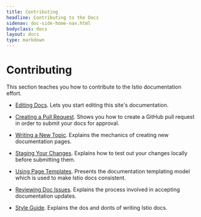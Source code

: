 ```yaml
---
title: Contributing
headline: Contributing to the Docs
sidenav: doc-side-home-nav.html
bodyclass: docs
layout: docs
type: markdown
---
```


# Contributing

This section teaches you how to contribute to the Istio documentation effort.

- [Editing Docs]({{site.baseurl}}/docs/home/contribute/editing.html). Lets you start editing this
site's documentation.

- [Creating a Pull Request]({{site.baseurl}}/docs/home/contribute/creating-a-pull-request.html). Shows you
how to create a GitHub pull request in order to submit your docs for approval.

- [Writing a New Topic]({{site.baseurl}}/docs/home/contribute/writing-a-new-topic.html). Explains the
mechanics of creating new documentation pages.

- [Staging Your Changes]({{site.baseurl}}/docs/home/contribute/staging-your-changes.html). Explains how
to test out your changes locally before submitting them.

- [Using Page Templates]({{site.baseurl}}/docs/home/contribute/using-page-templates.html). Presents
the documentation templating model which is used to make Istio docs consistent.

- [Reviewing Doc Issues]({{site.baseurl}}/docs/home/contribute/reviewing-doc-issues.html). Explains
the process involved in accepting documentation updates.

- [Style Guide]({{site.baseurl}}/docs/home/contribute/style-guide.html). Explains the dos and donts
of writing Istio docs.
